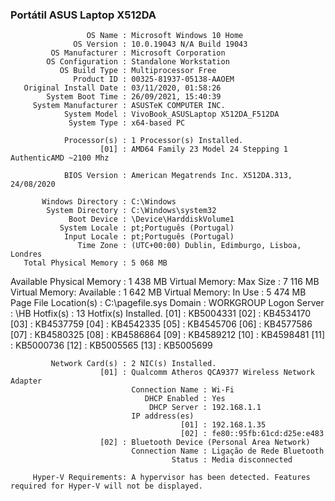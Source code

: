 ### Portátil ASUS Laptop X512DA
   
                     OS Name : Microsoft Windows 10 Home
                  OS Version : 10.0.19043 N/A Build 19043
             OS Manufacturer : Microsoft Corporation
            OS Configuration : Standalone Workstation
               OS Build Type : Multiprocessor Free
                  Product ID : 00325-81937-05138-AAOEM
       Original Install Date : 03/11/2020, 01:58:26
            System Boot Time : 26/09/2021, 15:40:39
         System Manufacturer : ASUSTeK COMPUTER INC.
                System Model : VivoBook_ASUSLaptop X512DA_F512DA
                 System Type : x64-based PC
  
                Processor(s) : 1 Processor(s) Installed.
                        [01] : AMD64 Family 23 Model 24 Stepping 1 AuthenticAMD ~2100 Mhz
                           
                BIOS Version : American Megatrends Inc. X512DA.313, 24/08/2020

           Windows Directory : C:\Windows
            System Directory : C:\Windows\system32
                 Boot Device : \Device\HarddiskVolume1
               System Locale : pt;Português (Portugal)
                Input Locale : pt;Português (Portugal)
                   Time Zone : (UTC+00:00) Dublin, Edimburgo, Lisboa, Londres
       Total Physical Memory : 5 068 MB
   Available Physical Memory : 1 438 MB
    Virtual Memory: Max Size :  7 116 MB
   Virtual Memory: Available : 1 642 MB
      Virtual Memory: In Use : 5 474 MB
       Page File Location(s) : C:\pagefile.sys
                      Domain : WORKGROUP
                Logon Server : \\HB
                   Hotfix(s) : 13 Hotfix(s) Installed.
                        [01] : KB5004331
                        [02] : KB4534170
                        [03] : KB4537759
                        [04] : KB4542335
                        [05] : KB4545706
                        [06] : KB4577586
                        [07] : KB4580325
                        [08] : KB4586864
                        [09] : KB4589212
                        [10] : KB4598481
                        [11] : KB5000736
                        [12] : KB5005565
                        [13] : KB5005699

             Network Card(s) : 2 NIC(s) Installed.
                        [01] : Qualcomm Atheros QCA9377 Wireless Network Adapter
                               Connection Name : Wi-Fi
                                  DHCP Enabled : Yes
                                   DHCP Server : 192.168.1.1
                               IP address(es)
                                          [01] : 192.168.1.35
                                          [02] : fe80::95fb:61cd:d25e:e483
                        [02] : Bluetooth Device (Personal Area Network)
                               Connection Name : Ligação de Rede Bluetooth
                                        Status : Media disconnected

         Hyper-V Requirements: A hypervisor has been detected. Features required for Hyper-V will not be displayed.

